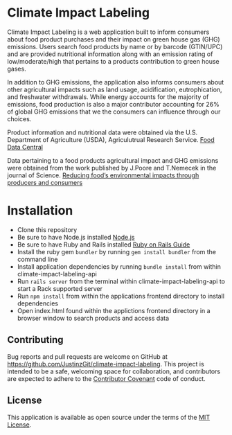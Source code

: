 # Climate Impact Labeling
Climate Impact Labeling is a web application built to inform consumers about food product purchases and their impact on green house gas (GHG) emissions. Users search food products by name or by barcode (GTIN/UPC) and are provided nutritional information along with an emission rating of low/moderate/high that pertains to a products contribution to green house gases. 

In addition to GHG emissions, the application also informs consumers about other agricultural impacts such as land usage, acidification, eutrophication, and freshwater withdrawals. While energy accounts for the majority of emissions, food production is also a major contributor accounting for 26% of global GHG emissions that we the consumers can influence through our choices. 

Product information and nutritional data were obtained via the U.S. Department of Agriculture (USDA), Agriculutrual Research Service. [Food Data Central](https://fdc.nal.usda.gov/)

Data pertaining to a food products agricultural impact and GHG emissions were obtained from the work published by J.Poore and T.Nemecek in the journal of Science. [Reducing food’s environmental impacts through producers and consumers](https://science.sciencemag.org/content/360/6392/987)

# Installation
- Clone this repository
- Be sure to have Node.js installed [Node.js](https://nodejs.org/en/)
- Be sure to have Ruby and Rails installed [Ruby on Rails Guide](https://guides.rubyonrails.org/v5.0/getting_started.html)
- Install the ruby gem `bundler` by running `gem install bundler` from the command line
- Install application dependencies by running `bundle install` from within climate-impact-labeling-api
- Run `rails server` from the terminal within climate-impact-labeling-api to start a Rack supported server
- Run `npm install` from within the applications frontend directory to install dependencies 
- Open index.html found within the applictions frontend directory in a browser window to search products and access data

## Contributing
Bug reports and pull requests are welcome on GitHub at https://github.com/JustinzGit/climate-impact-labeling. This project is intended to be a safe, welcoming space for collaboration, and contributors are expected to adhere to the [Contributor Covenant](http://contributor-covenant.org) code of conduct.

## License
This application is available as open source under the terms of the [MIT License](https://opensource.org/licenses/MIT).

